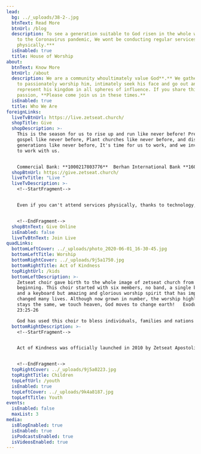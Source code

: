 ```yaml
---
lead:
  bg: ../_uploads/38-2-.jpg
  btnText: Read More
  btnUrl: /blog
  description: To see a generation suitable to God risen in the whole world.***Due
    to the Coronavirus pandemic, We wont be conducting regular services
    physically.***
  isEnabled: true
  title: House of Worship
about:
  btnText: Know More
  btnUrl: /about
  description: We are a community whoultimately value God**.** We gather together
    to passionately worship him, intimately seek his face and go out and boldly
    represent his kingdom in all spheres of influence. If you share this
    passion, **Please come join us in these times.**
  isEnabled: true
  title: Who We Are
foreignLinks:
  liveTvBtnUrl: https://live.zetseat.church/
  shopTitle: Give
  shopDescription: >-
    This is the season for us to rise up and run like never before! Preach the
    gospel like never before, Plant churches like never before, and disciple
    generations like never before, It's time for us to work, and we invite you
    to work with us.


    Commercial Bank: **1000217803776**  Berhan International Bank **1600050000776**
  shopBtnUrl: https://give.zetseat.church/
  liveTvTitle: "Live "
  liveTvDescription: >-
    <!--StartFragment-->


    Even if you can't attend services physically, thanks to technology, You can always be part of our online Community.


    <!--EndFragment-->
  shopBtnText: Give Online
  isEnabled: false
  liveTvBtnText: Join Live
quadLinks:
  bottomLeftCover: ../_uploads/photo_2020-06-01_16-30-45.jpg
  bottomLeftTitle: Worship
  bottomRightCover: ../_uploads/9j5a1750.jpg
  bottomRightTitle: Act of Kindness
  topRightUrl: /kids
  bottomLeftDescription: >-
    Zetseat choir gave birth to the whole image of zetseat church from the
    beginning. This choir started with six members, no band, a single box guitar
    and a keyboard but amazing and glorious worship spirit that has impacted and
    changed many lives. Although now grown in number, the worship highlight
    stays the same, we touch heaven, God moves to change earth!   Exodus
    23:25-26

    God has used this choir to bless individuals, families and nations and will continue to do the same.
  bottomRightDescription: >-
    <!--StartFragment-->


    Act of Kindness was officially launched in 2010 by Zetseat Apostolic Reformation Church. It's rooted on the principle in Matthew 25:35 and works to address various socio-economic problems in the community.


    <!--EndFragment-->
  topRightCover: ../_uploads/9j5a0223.jpg
  topRightTitle: Children
  topLeftUrl: /youth
  isEnabled: true
  topLeftCover: ../_uploads/9k4a8187.jpg
  topLeftTitle: Youth
events:
  isEnabled: false
  maxList: 3
media:
  isBlogEnabled: true
  isEnabled: true
  isPodcastsEnabled: true
  isVideosEnabled: true
---
```

